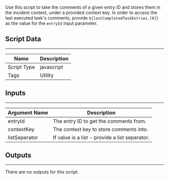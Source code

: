 Use this script to take the comments of a given entry ID and stores them in the incident context, under a provided context key. 
In order to access the last executed task's comments, provide `${lastCompletedTaskEntries.[0]}` as the value for the `entryId` input parameter.

## Script Data

---

| **Name** | **Description** |
| --- | --- |
| Script Type | javascript |
| Tags | Utility |


## Inputs

---

| **Argument Name** | **Description** |
| --- | --- |
| entryId | The entry ID to get the comments from. |
| contextKey | The context key to store comments into. |
| listSeperator | If value is a list - provide a list seperator. |

## Outputs

---
There are no outputs for this script.
